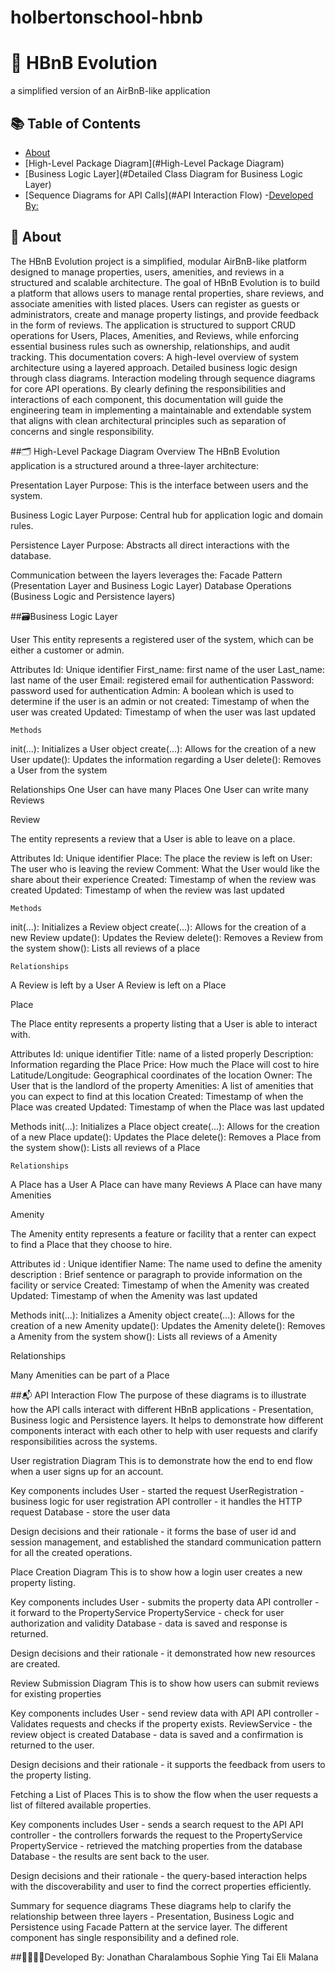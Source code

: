 # holbertonschool-hbnb 

# 🚀 HBnB Evolution
a simplified version of an AirBnB-like application
## 📚 Table of Contents
- [About](#about)
- [High-Level Package Diagram](#High-Level Package Diagram)
- [Business Logic Layer](#Detailed Class Diagram for Business Logic Layer)
- [Sequence Diagrams for API Calls](#API Interaction Flow)
-[Developed By: ](🧑‍💻)

## 🧠 About
The HBnB Evolution project is a simplified, modular AirBnB-like platform designed to manage properties, users, amenities, and reviews in a structured and scalable architecture. The goal of HBnB Evolution is to build a platform that allows users to manage rental properties, share reviews, and associate amenities with listed places. 
Users can register as guests or administrators, create and manage property listings, and provide feedback in the form of reviews. The application is structured to support CRUD operations for Users, Places, Amenities, and Reviews, while enforcing essential business rules such as ownership, relationships, and audit tracking.
This documentation covers:
A high-level overview of system architecture using a layered approach.
Detailed business logic design through class diagrams.
Interaction modeling through sequence diagrams for core API operations.
By clearly defining the responsibilities and interactions of each component, this documentation will guide the engineering team in implementing a maintainable and extendable system that aligns with clean architectural principles such as separation of concerns and single responsibility.




##🗂️ High-Level Package Diagram
Overview
The HBnB Evolution application is a structured around a three-layer architecture:

Presentation Layer
Purpose: This is the interface between users and the system.

Business Logic Layer
Purpose: Central hub for application logic and domain rules.

Persistence Layer
Purpose: Abstracts all direct interactions with the database.


Communication between the layers leverages the: 
Facade Pattern (Presentation Layer and Business Logic Layer)
Database Operations (Business Logic and Persistence layers)





##🗃️Business Logic Layer



User
This entity represents a registered user of the system, which can be either a customer or admin. 

Attributes
Id: Unique identifier
First_name: first name of the user
Last_name: last name of the user
Email: registered email for authentication
Password: password used for authentication
Admin: A boolean which is used to determine if the user is an admin or not
created: Timestamp of when the user was created
Updated: Timestamp of when the user was last updated

	Methods
init(...): Initializes a User object
create(...): Allows for the creation of a new User
update(): Updates the information regarding a User
delete(): Removes a User from the system

Relationships
One User can have many Places
One User can write many Reviews


	
Review
	
The entity represents a review that a User is able to leave on a place.

Attributes
Id: Unique identifier
Place: The place the review is left on
User: The user who is leaving the review
Comment: What the User would like the share about their experience
Created: Timestamp of when the review was created
Updated: Timestamp of when the review was last updated

	Methods
init(...): Initializes a Review object
create(...): Allows for the creation of a new Review 
update(): Updates the Review
delete(): Removes a Review from the system
show(): Lists all reviews of a place

	Relationships
A Review is left by a User
A Review is left on a Place



Place
		
	
The Place entity represents a property listing that a User is able to interact with.
	
Attributes
Id: unique identifier
Title: name of a listed properly
Description: Information regarding the Place
Price: How much the Place will cost to hire
Latitude/Longitude: Geographical coordinates of the location
Owner: The User that is the landlord of the property
Amenities: A list of amenities that you can expect to find at this location
Created: Timestamp of when the Place was created
Updated: Timestamp of when the Place was last updated

Methods
init(...): Initializes a Place object
create(...): Allows for the creation of a new Place 
update(): Updates the Place 
delete(): Removes a Place from the system
show(): Lists all reviews of a Place

	Relationships
A Place has a User
A Place can have many Reviews
A Place can have many Amenities


Amenity
	
The Amenity entity represents a feature or facility that a renter can expect to find a Place that they choose to hire.

Attributes
id : Unique identifier
Name: The name used to define the amenity
description : Brief sentence or paragraph to provide information on the facility or service
Created: Timestamp of when the Amenity was created
Updated: Timestamp of when the Amenity was last updated

Methods
init(...): Initializes a Amenity object
create(...): Allows for the creation of a new Amenity 
update(): Updates the Amenity 
delete(): Removes a Amenity from the system
show(): Lists all reviews of a Amenity
	
Relationships

Many Amenities can be part of a Place

##📬 API Interaction Flow
The purpose of these diagrams is to illustrate how the API calls interact with different HBnB applications - Presentation, Business logic and Persistence layers. It helps to demonstrate how different components interact with each other to help with user requests and clarify responsibilities across the systems.

User registration Diagram
This is to demonstrate how the end to end flow when a user signs up for an account.



Key components includes
User - started the request
UserRegistration - business logic for user registration
API controller - it handles the HTTP request
Database - store the user data

Design decisions and their rationale - it forms the base of user id and session management, and established the standard communication pattern for all the created operations.

Place Creation Diagram
This is to show how a login user creates a new property listing.



Key components includes
User - submits the property data
API controller - it forward to the PropertyService
PropertyService - check for user authorization and validity
Database - data is saved and response is returned.

Design decisions and their rationale - it demonstrated how new resources are created.


Review Submission Diagram
This is to show how users can submit reviews for existing properties



Key components includes
User - send review data with API
API controller - Validates requests and checks if the property exists.
ReviewService - the review object is created 
Database - data is saved and a confirmation is returned to the user.

Design decisions and their rationale - it supports the feedback from users to the property listing. 


Fetching a List of Places
This is to show the flow when the user requests a list of filtered available properties.



Key components  includes
User - sends a search request to the API
API controller - the controllers forwards the request to the PropertyService
PropertyService - retrieved the matching properties from the database
Database - the results are sent back to the user.


Design decisions and their rationale - the query-based interaction helps with the discoverability and user to find the correct properties efficiently. 

Summary for sequence diagrams
These diagrams help to clarify the relationship between three layers - Presentation, Business Logic and Persistence using Facade Pattern at the service layer. The different component has single responsibility and a defined role. 

##👨‍💻👩‍💻Developed By:
Jonathan Charalambous
Sophie 
Ying Tai
Eli Malana

